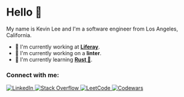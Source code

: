 
# Hello 👋

My name is Kevin Lee and I'm a software engineer from Los Angeles, California.

- 💼 I'm currently working at **[Liferay](https://liferay.com)**.
- 🔭 I'm currently working on a **linter**.
- 🌱 I'm currently learning **[Rust 🦀](https://rust-lang.org)**.

<div>
  <h3 align="left">Connect with me:</h3>
  <p align="left">
    <a href="https://linkedin.com/in/kevin-hwa-lee">
      <img alt="LinkedIn" src="https://img.shields.io/badge/-LinkedIn-0a66c2?logo=linkedin&style=flat&logoWidth=30&logoColor=white" />
    </a>
    <a href="https://stackoverflow.com/users/6752025/kevin-lee">
      <img alt="Stack Overflow" src="https://img.shields.io/badge/-Stack Overflow-f58025?logo=stackoverflow&style=flat&logoWidth=30&logoColor=white" />
    </a>
    <a href="https://leetcode.com/kevhlee">
      <img alt="LeetCode" src="https://img.shields.io/badge/-LeetCode-ffa116?logo=leetcode&style=flat&logoWidth=30&logoColor=white" />
    </a>
    <a href="https://codewars.com/users/kevhlee">
      <img alt="Codewars" src="https://img.shields.io/badge/-Codewars-b1361e?logo=codewars&style=flat&logoWidth=30&logoColor=white" />
    </a>
  </p>
</div>
